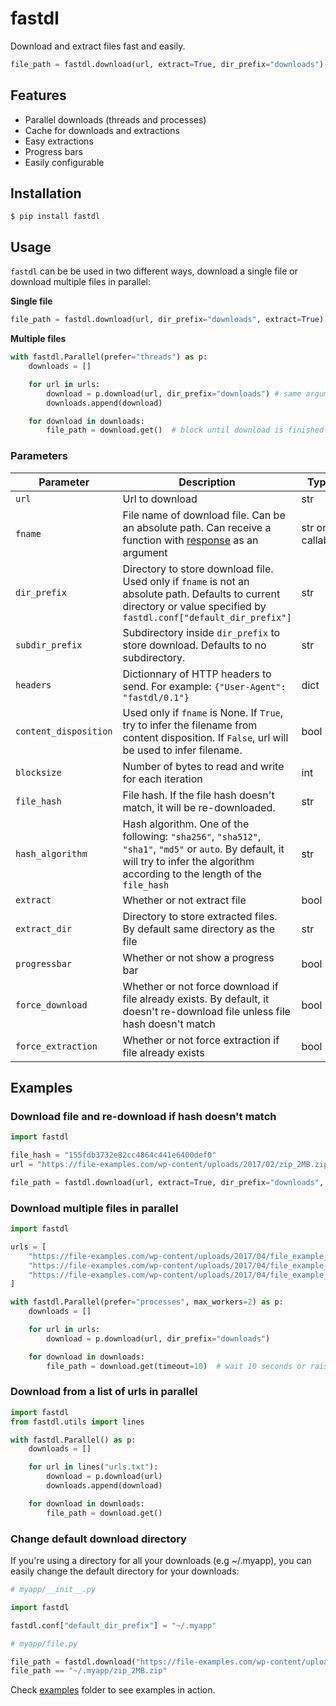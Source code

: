 # fastdl
Download and extract files fast and easily.

```py
file_path = fastdl.download(url, extract=True, dir_prefix="downloads")
```

## Features

- Parallel downloads (threads and processes)
- Cache for downloads and extractions
- Easy extractions
- Progress bars
- Easily configurable

## Installation
```console
$ pip install fastdl
```

## Usage
`fastdl` can be be used in two different ways, download a single file or download multiple files in parallel:

**Single file**
```py
file_path = fastdl.download(url, dir_prefix="downloads", extract=True)
```

**Multiple files**
```py
with fastdl.Parallel(prefer="threads") as p:
    downloads = []

    for url in urls:
        download = p.download(url, dir_prefix="downloads") # same arguments
        downloads.append(download)

    for download in downloads:
        file_path = download.get()  # block until download is finished
```


### Parameters

| Parameter | Description | Type | Default |
| --- | --- | --- | --- |
| `url` | Url to download | str |  |
| `fname` | File name of download file. Can be an absolute path. Can receive a function with [response](https://docs.python.org/3/library/urllib.request.html#urllib.request.urlopen) as an argument | str or callable | `None` |
| `dir_prefix` | Directory to store download file. Used only if `fname` is not an absolute path. Defaults to current directory or value specified by `fastdl.conf["default_dir_prefix"]` | str | `None` |
| `subdir_prefix` | Subdirectory inside `dir_prefix` to store download. Defaults to no subdirectory. | str | `""` |
| `headers` | Dictionnary of HTTP headers to send. For example: `{"User-Agent": "fastdl/0.1"}` | dict | `{}` |
| `content_disposition` | Used only if `fname` is None. If `True`, try to infer the filename from content disposition. If `False`, url will be used to infer filename. | bool | `False` |
| `blocksize` | Number of bytes to read and write for each iteration | int | `8192` |
| `file_hash` | File hash. If the file hash doesn't match, it will be re-downloaded. | str | `None` |
| `hash_algorithm` | Hash algorithm. One of the following: `"sha256"`, `"sha512"`, `"sha1"`, `"md5"` or `auto`. By default, it will try to infer the algorithm according to the length of the `file_hash` | str | `auto` |
| `extract` | Whether or not extract file | bool | `False` |
| `extract_dir` | Directory to store extracted files. By default same directory as the file | str | `None` |
| `progressbar` | Whether or not show a progress bar | bool | `True` |
| `force_download` | Whether or not force download if file already exists. By default, it doesn't re-download file unless file hash doesn't match | bool | `False` |
| `force_extraction` | Whether or not force extraction if file already exists | bool | `False` |


## Examples

### Download file and re-download if hash doesn't match

```python
import fastdl

file_hash = "155fdb3732e82cc4864c441e6400def0"
url = "https://file-examples.com/wp-content/uploads/2017/02/zip_2MB.zip"

file_path = fastdl.download(url, extract=True, dir_prefix="downloads", file_hash=file_hash)
```

### Download multiple files in parallel

```python
import fastdl

urls = [
    "https://file-examples.com/wp-content/uploads/2017/04/file_example_MP4_480_1_5MG.mp4",
    "https://file-examples.com/wp-content/uploads/2017/04/file_example_MP4_640_3MG.mp4",
    "https://file-examples.com/wp-content/uploads/2017/04/file_example_MP4_1280_10MG.mp4"
]

with fastdl.Parallel(prefer="processes", max_workers=2) as p:
    downloads = []

    for url in urls:
        download = p.download(url, dir_prefix="downloads")

    for download in downloads:
        file_path = download.get(timeout=10)  # wait 10 seconds or raise timeout if download hasn't finished
```

### Download from a list of urls in parallel

```python
import fastdl
from fastdl.utils import lines

with fastdl.Parallel() as p:
    downloads = []

    for url in lines("urls.txt"):
        download = p.download(url)
        downloads.append(download)

    for download in downloads:
        file_path = download.get()
```

### Change default download directory

If you're using a directory for all your downloads (e.g ~/.myapp), you can easily change the default directory for your downloads:

```python
# myapp/__init__.py

import fastdl

fastdl.conf["default_dir_prefix"] = "~/.myapp"

# myapp/file.py

file_path = fastdl.download("https://file-examples.com/wp-content/uploads/2017/02/zip_2MB.zip")
file_path == "~/.myapp/zip_2MB.zip"
```
Check [examples](examples/) folder to see examples in action.
